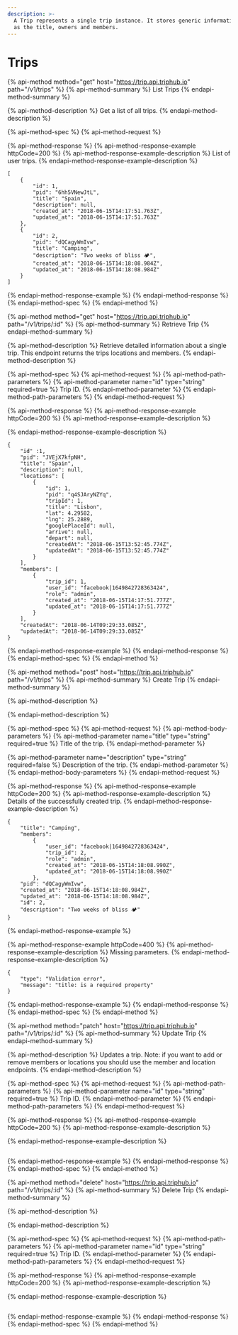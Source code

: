 ```yaml
---
description: >-
  A Trip represents a single trip instance. It stores generic information such
  as the title, owners and members.
---
```


# Trips

{% api-method method="get" host="https://trip.api.triphub.io" path="/v1/trips" %}
{% api-method-summary %}
List Trips
{% endapi-method-summary %}

{% api-method-description %}
Get a list of all trips.
{% endapi-method-description %}

{% api-method-spec %}
{% api-method-request %}

{% api-method-response %}
{% api-method-response-example httpCode=200 %}
{% api-method-response-example-description %}
List of user trips.
{% endapi-method-response-example-description %}

```
[
    {
        "id": 1,
        "pid": "6hh5VNewJtL",
        "title": "Spain",
        "description": null,
        "created_at": "2018-06-15T14:17:51.763Z",
        "updated_at": "2018-06-15T14:17:51.763Z"
    },
    {
        "id": 2,
        "pid": "dQCagyWmIvw",
        "title": "Camping",
        "description": "Two weeks of bliss 🏕",
        "created_at": "2018-06-15T14:18:08.984Z",
        "updated_at": "2018-06-15T14:18:08.984Z"
    }
]
```
{% endapi-method-response-example %}
{% endapi-method-response %}
{% endapi-method-spec %}
{% endapi-method %}

{% api-method method="get" host="https://trip.api.triphub.io" path="/v1/trips/:id" %}
{% api-method-summary %}
Retrieve Trip
{% endapi-method-summary %}

{% api-method-description %}
Retrieve detailed information about a single trip. This endpoint returns the trips locations and members.
{% endapi-method-description %}

{% api-method-spec %}
{% api-method-request %}
{% api-method-path-parameters %}
{% api-method-parameter name="id" type="string" required=true %}
Trip ID.
{% endapi-method-parameter %}
{% endapi-method-path-parameters %}
{% endapi-method-request %}

{% api-method-response %}
{% api-method-response-example httpCode=200 %}
{% api-method-response-example-description %}

{% endapi-method-response-example-description %}

```
{
    "id" :1,
    "pid": "JVEjX7kfpNH",
    "title": "Spain",
    "description": null,
    "locations": [
        {
            "id": 1,
            "pid": "q4SJAryNZYq",
            "tripId": 1,
            "title": "Lisbon",
            "lat": 4.29582,
            "lng": 25.2889,
            "googlePlaceId": null,
            "arrive": null,
            "depart": null,
            "createdAt": "2018-06-15T13:52:45.774Z",
            "updatedAt": "2018-06-15T13:52:45.774Z"
        }
    ],
    "members": [
        {
            "trip_id": 1,
            "user_id": "facebook|1649842728363424",
            "role": "admin",
            "created_at": "2018-06-15T14:17:51.777Z",
            "updated_at": "2018-06-15T14:17:51.777Z"
        }
    ],
    "createdAt": "2018-06-14T09:29:33.085Z",
    "updatedAt": "2018-06-14T09:29:33.085Z"
}
```
{% endapi-method-response-example %}
{% endapi-method-response %}
{% endapi-method-spec %}
{% endapi-method %}

{% api-method method="post" host="https://trip.api.triphub.io" path="/v1/trips" %}
{% api-method-summary %}
Create Trip
{% endapi-method-summary %}

{% api-method-description %}

{% endapi-method-description %}

{% api-method-spec %}
{% api-method-request %}
{% api-method-body-parameters %}
{% api-method-parameter name="title" type="string" required=true %}
Title of the trip.
{% endapi-method-parameter %}

{% api-method-parameter name="description" type="string" required=false %}
Description of the trip.
{% endapi-method-parameter %}
{% endapi-method-body-parameters %}
{% endapi-method-request %}

{% api-method-response %}
{% api-method-response-example httpCode=200 %}
{% api-method-response-example-description %}
Details of the successfully created trip.
{% endapi-method-response-example-description %}

```
{
    "title": "Camping",
    "members":
        {
            "user_id": "facebook|1649842728363424",
            "trip_id": 2,
            "role": "admin",
            "created_at": "2018-06-15T14:18:08.990Z",
            "updated_at": "2018-06-15T14:18:08.990Z"
        },
    "pid": "dQCagyWmIvw",
    "created_at": "2018-06-15T14:18:08.984Z",
    "updated_at": "2018-06-15T14:18:08.984Z",
    "id": 2,
    "description": "Two weeks of bliss 🏕"
}
```
{% endapi-method-response-example %}

{% api-method-response-example httpCode=400 %}
{% api-method-response-example-description %}
Missing parameters.
{% endapi-method-response-example-description %}

```
{
    "type": "Validation error",
    "message": "title: is a required property"
}
```
{% endapi-method-response-example %}
{% endapi-method-response %}
{% endapi-method-spec %}
{% endapi-method %}

{% api-method method="patch" host="https://trip.api.triphub.io" path="/v1/trips/:id" %}
{% api-method-summary %}
Update Trip
{% endapi-method-summary %}

{% api-method-description %}
Updates a trip. Note: if you want to add or remove members or locations you should use the member and location endpoints.
{% endapi-method-description %}

{% api-method-spec %}
{% api-method-request %}
{% api-method-path-parameters %}
{% api-method-parameter name="id" type="string" required=true %}
Trip ID.
{% endapi-method-parameter %}
{% endapi-method-path-parameters %}
{% endapi-method-request %}

{% api-method-response %}
{% api-method-response-example httpCode=200 %}
{% api-method-response-example-description %}

{% endapi-method-response-example-description %}

```

```
{% endapi-method-response-example %}
{% endapi-method-response %}
{% endapi-method-spec %}
{% endapi-method %}

{% api-method method="delete" host="https://trip.api.triphub.io" path="/v1/trips/:id" %}
{% api-method-summary %}
Delete Trip
{% endapi-method-summary %}

{% api-method-description %}

{% endapi-method-description %}

{% api-method-spec %}
{% api-method-request %}
{% api-method-path-parameters %}
{% api-method-parameter name="id" type="string" required=true %}
Trip ID.
{% endapi-method-parameter %}
{% endapi-method-path-parameters %}
{% endapi-method-request %}

{% api-method-response %}
{% api-method-response-example httpCode=200 %}
{% api-method-response-example-description %}

{% endapi-method-response-example-description %}

```

```
{% endapi-method-response-example %}
{% endapi-method-response %}
{% endapi-method-spec %}
{% endapi-method %}
